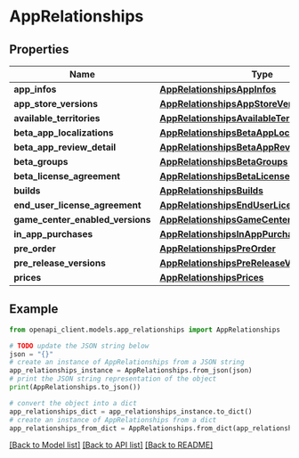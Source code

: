 # AppRelationships


## Properties

Name | Type | Description | Notes
------------ | ------------- | ------------- | -------------
**app_infos** | [**AppRelationshipsAppInfos**](AppRelationshipsAppInfos.md) |  | [optional] 
**app_store_versions** | [**AppRelationshipsAppStoreVersions**](AppRelationshipsAppStoreVersions.md) |  | [optional] 
**available_territories** | [**AppRelationshipsAvailableTerritories**](AppRelationshipsAvailableTerritories.md) |  | [optional] 
**beta_app_localizations** | [**AppRelationshipsBetaAppLocalizations**](AppRelationshipsBetaAppLocalizations.md) |  | [optional] 
**beta_app_review_detail** | [**AppRelationshipsBetaAppReviewDetail**](AppRelationshipsBetaAppReviewDetail.md) |  | [optional] 
**beta_groups** | [**AppRelationshipsBetaGroups**](AppRelationshipsBetaGroups.md) |  | [optional] 
**beta_license_agreement** | [**AppRelationshipsBetaLicenseAgreement**](AppRelationshipsBetaLicenseAgreement.md) |  | [optional] 
**builds** | [**AppRelationshipsBuilds**](AppRelationshipsBuilds.md) |  | [optional] 
**end_user_license_agreement** | [**AppRelationshipsEndUserLicenseAgreement**](AppRelationshipsEndUserLicenseAgreement.md) |  | [optional] 
**game_center_enabled_versions** | [**AppRelationshipsGameCenterEnabledVersions**](AppRelationshipsGameCenterEnabledVersions.md) |  | [optional] 
**in_app_purchases** | [**AppRelationshipsInAppPurchases**](AppRelationshipsInAppPurchases.md) |  | [optional] 
**pre_order** | [**AppRelationshipsPreOrder**](AppRelationshipsPreOrder.md) |  | [optional] 
**pre_release_versions** | [**AppRelationshipsPreReleaseVersions**](AppRelationshipsPreReleaseVersions.md) |  | [optional] 
**prices** | [**AppRelationshipsPrices**](AppRelationshipsPrices.md) |  | [optional] 

## Example

```python
from openapi_client.models.app_relationships import AppRelationships

# TODO update the JSON string below
json = "{}"
# create an instance of AppRelationships from a JSON string
app_relationships_instance = AppRelationships.from_json(json)
# print the JSON string representation of the object
print(AppRelationships.to_json())

# convert the object into a dict
app_relationships_dict = app_relationships_instance.to_dict()
# create an instance of AppRelationships from a dict
app_relationships_from_dict = AppRelationships.from_dict(app_relationships_dict)
```
[[Back to Model list]](../README.md#documentation-for-models) [[Back to API list]](../README.md#documentation-for-api-endpoints) [[Back to README]](../README.md)


